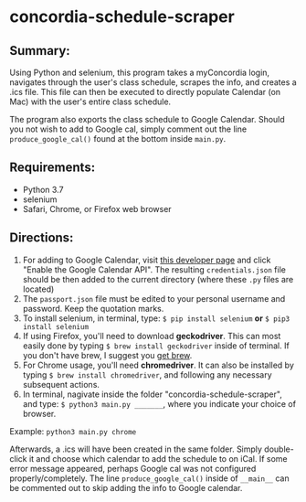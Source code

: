 # concordia-schedule-scraper
## Summary:
Using Python and selenium, this program takes a myConcordia login, navigates through the user's class schedule, scrapes the info, and creates a .ics file.
This file can then be executed to directly populate Calendar (on Mac) with the user's entire class schedule.

The program also exports the class schedule to Google Calendar. Should you not wish to add to Google cal, simply comment out the line `produce_google_cal()` found at the bottom inside `main.py`.

## Requirements:
* Python 3.7
* selenium
* Safari, Chrome, or Firefox web browser

## Directions:
1. For adding to Google Calendar, visit [this developer page](https://developers.google.com/calendar/quickstart/python) and click "Enable the Google Calendar API".
The resulting `credentials.json` file should be then added to the current directory (where these `.py` files are located)
2. The `passport.json` file must be edited to your personal username and password. Keep the quotation marks.
3. To install selenium, in terminal, type: `$ pip install selenium` __or__ `$ pip3 install selenium`
4. If using Firefox, you'll need to download __geckodriver__. This can most easily done by typing `$ brew install geckodriver` inside of terminal.
If you don't have brew, I suggest you [get brew](https://brew.sh).
5. For Chrome usage, you'll need __chromedriver__. It can also be installed by typing `$ brew install chromedriver`, and following any necessary subsequent actions.
6. In terminal, nagivate inside the folder "concordia-schedule-scraper", and type: `$ python3 main.py _______`, where you indicate your choice of browser.

Example:
`python3 main.py chrome`

Afterwards, a .ics will have been created in the same folder. Simply double-click it and choose which calendar to add the schedule to on iCal.
If some error message appeared, perhaps Google cal was not configured properly/completely. The line `produce_google_cal()` inside of `__main__` can be commented out to skip adding the info to Google calendar.
